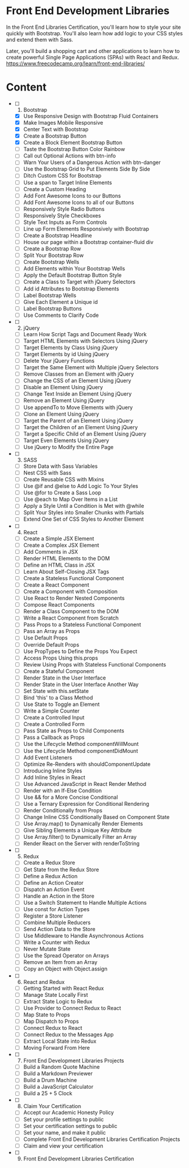 # Front End Development Libraries

In the Front End Libraries Certification, you'll learn how to style your site quickly with Bootstrap. You'll also learn how add logic to your CSS styles and extend them with Sass.

Later, you'll build a shopping cart and other applications to learn how to create powerful Single Page Applications (SPAs) with React and Redux.
https://www.freecodecamp.org/learn/front-end-libraries/

# Content 

- [ ] 1. Bootstrap
  - [x] Use Responsive Design with Bootstrap Fluid Containers
  - [x] Make Images Mobile Responsive
  - [x] Center Text with Bootstrap
  - [x] Create a Bootstrap Button
  - [x] Create a Block Element Bootstrap Button
  - [ ] Taste the Bootstrap Button Color Rainbow
  - [ ] Call out Optional Actions with btn-info
  - [ ] Warn Your Users of a Dangerous Action with btn-danger
  - [ ] Use the Bootstrap Grid to Put Elements Side By Side
  - [ ] Ditch Custom CSS for Bootstrap
  - [ ] Use a span to Target Inline Elements
  - [ ] Create a Custom Heading
  - [ ] Add Font Awesome Icons to our Buttons
  - [ ] Add Font Awesome Icons to all of our Buttons
  - [ ] Responsively Style Radio Buttons
  - [ ] Responsively Style Checkboxes
  - [ ] Style Text Inputs as Form Controls
  - [ ] Line up Form Elements Responsively with Bootstrap
  - [ ] Create a Bootstrap Headline
  - [ ] House our page within a Bootstrap container-fluid div
  - [ ] Create a Bootstrap Row
  - [ ] Split Your Bootstrap Row
  - [ ] Create Bootstrap Wells
  - [ ] Add Elements within Your Bootstrap Wells
  - [ ] Apply the Default Bootstrap Button Style
  - [ ] Create a Class to Target with jQuery Selectors
  - [ ] Add id Attributes to Bootstrap Elements
  - [ ] Label Bootstrap Wells
  - [ ] Give Each Element a Unique id
  - [ ] Label Bootstrap Buttons
  - [ ] Use Comments to Clarify Code
- [ ] 2. jQuery
  - [ ] Learn How Script Tags and Document Ready Work
  - [ ] Target HTML Elements with Selectors Using jQuery
  - [ ] Target Elements by Class Using jQuery
  - [ ] Target Elements by id Using jQuery
  - [ ] Delete Your jQuery Functions
  - [ ] Target the Same Element with Multiple jQuery Selectors
  - [ ] Remove Classes from an Element with jQuery
  - [ ] Change the CSS of an Element Using jQuery
  - [ ] Disable an Element Using jQuery
  - [ ] Change Text Inside an Element Using jQuery
  - [ ] Remove an Element Using jQuery
  - [ ] Use appendTo to Move Elements with jQuery
  - [ ] Clone an Element Using jQuery
  - [ ] Target the Parent of an Element Using jQuery
  - [ ] Target the Children of an Element Using jQuery
  - [ ] Target a Specific Child of an Element Using jQuery
  - [ ] Target Even Elements Using jQuery
  - [ ] Use jQuery to Modify the Entire Page
- [ ] 3. SASS
  - [ ] Store Data with Sass Variables
  - [ ] Nest CSS with Sass
  - [ ] Create Reusable CSS with Mixins
  - [ ] Use @if and @else to Add Logic To Your Styles
  - [ ] Use @for to Create a Sass Loop
  - [ ] Use @each to Map Over Items in a List
  - [ ] Apply a Style Until a Condition is Met with @while
  - [ ] Split Your Styles into Smaller Chunks with Partials
  - [ ] Extend One Set of CSS Styles to Another Element
- [ ] 4. React
  - [ ] Create a Simple JSX Element
  - [ ] Create a Complex JSX Element
  - [ ] Add Comments in JSX
  - [ ] Render HTML Elements to the DOM
  - [ ] Define an HTML Class in JSX
  - [ ] Learn About Self-Closing JSX Tags
  - [ ] Create a Stateless Functional Component
  - [ ] Create a React Component
  - [ ] Create a Component with Composition
  - [ ] Use React to Render Nested Components
  - [ ] Compose React Components
  - [ ] Render a Class Component to the DOM
  - [ ] Write a React Component from Scratch
  - [ ] Pass Props to a Stateless Functional Component
  - [ ] Pass an Array as Props
  - [ ] Use Default Props
  - [ ] Override Default Props
  - [ ] Use PropTypes to Define the Props You Expect
  - [ ] Access Props Using this.props
  - [ ] Review Using Props with Stateless Functional Components
  - [ ] Create a Stateful Component
  - [ ] Render State in the User Interface
  - [ ] Render State in the User Interface Another Way
  - [ ] Set State with this.setState
  - [ ] Bind 'this' to a Class Method
  - [ ] Use State to Toggle an Element
  - [ ] Write a Simple Counter
  - [ ] Create a Controlled Input
  - [ ] Create a Controlled Form
  - [ ] Pass State as Props to Child Components
  - [ ] Pass a Callback as Props
  - [ ] Use the Lifecycle Method componentWillMount
  - [ ] Use the Lifecycle Method componentDidMount
  - [ ] Add Event Listeners
  - [ ] Optimize Re-Renders with shouldComponentUpdate
  - [ ] Introducing Inline Styles
  - [ ] Add Inline Styles in React
  - [ ] Use Advanced JavaScript in React Render Method
  - [ ] Render with an If-Else Condition
  - [ ] Use && for a More Concise Conditional
  - [ ] Use a Ternary Expression for Conditional Rendering
  - [ ] Render Conditionally from Props
  - [ ] Change Inline CSS Conditionally Based on Component State
  - [ ] Use Array.map() to Dynamically Render Elements
  - [ ] Give Sibling Elements a Unique Key Attribute
  - [ ] Use Array.filter() to Dynamically Filter an Array
  - [ ] Render React on the Server with renderToString
- [ ] 5. Redux
  - [ ] Create a Redux Store
  - [ ] Get State from the Redux Store
  - [ ] Define a Redux Action
  - [ ] Define an Action Creator
  - [ ] Dispatch an Action Event
  - [ ] Handle an Action in the Store
  - [ ] Use a Switch Statement to Handle Multiple Actions
  - [ ] Use const for Action Types
  - [ ] Register a Store Listener
  - [ ] Combine Multiple Reducers
  - [ ] Send Action Data to the Store
  - [ ] Use Middleware to Handle Asynchronous Actions
  - [ ] Write a Counter with Redux
  - [ ] Never Mutate State
  - [ ] Use the Spread Operator on Arrays
  - [ ] Remove an Item from an Array
  - [ ] Copy an Object with Object.assign
- [ ] 6. React and Redux
  - [ ] Getting Started with React Redux
  - [ ] Manage State Locally First
  - [ ] Extract State Logic to Redux
  - [ ] Use Provider to Connect Redux to React
  - [ ] Map State to Props
  - [ ] Map Dispatch to Props
  - [ ] Connect Redux to React
  - [ ] Connect Redux to the Messages App
  - [ ] Extract Local State into Redux
  - [ ] Moving Forward From Here
- [ ] 7. Front End Development Libraries Projects
  - [ ] Build a Random Quote Machine
  - [ ] Build a Markdown Previewer
  - [ ] Build a Drum Machine
  - [ ] Build a JavaScript Calculator
  - [ ] Build a 25 + 5 Clock
- [ ] 8. Claim Your Certification
  - [ ] Accept our Academic Honesty Policy
  - [ ] Set your profile settings to public
  - [ ] Set your certification settings to public
  - [ ] Set your name, and make it public
  - [ ] Complete Front End Development Libraries Certification Projects
  - [ ] Claim and view your certification
- [ ] 9. Front End Development Libraries Certification
